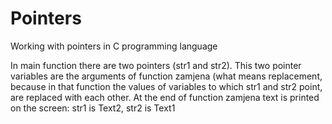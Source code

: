 # Pointers
Working with pointers in C programming language

In main function there are two pointers (str1 and str2). This two pointer variables are the arguments of function zamjena (what means replacement, because in that function the values of variables to which str1 and str2 point, are replaced with each other. At the end of function zamjena text is printed on the screen: str1 is Text2, str2 is Text1
